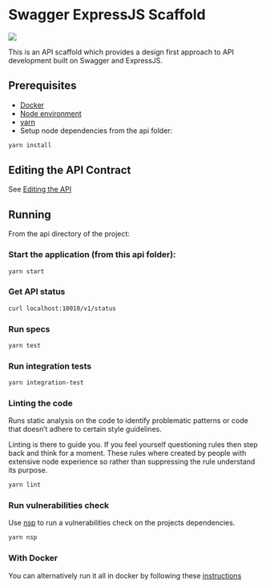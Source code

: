 # Swagger ExpressJS Scaffold

![](https://nodesecurity.io/orgs/niallmccullagh/projects/fa45839d-f7a1-4cab-aeed-c12b17dac2e3/badge)

This is an API scaffold which provides a design first approach to API development built on 
Swagger and ExpressJS.

## Prerequisites

- [Docker](https://www.docker.com/)
- [Node environment](https://github.com/nodenv/nodenv#readme)
- [yarn](https://yarnpkg.com)
- Setup node dependencies from the api folder:
```bash
yarn install
```

## Editing the API Contract
See [Editing the API](docs/editing_the_api.md)

## Running

From the api directory of the project:

### Start the application (from this api folder):
```bash
yarn start
```

### Get API status
```bash
curl localhost:10010/v1/status
```

### Run specs
```bash
yarn test
```

### Run integration tests
```bash
yarn integration-test
```

### Linting the code
Runs static analysis on the code to identify problematic patterns or code that doesn’t adhere to 
certain style guidelines.

Linting is there to guide you. If you feel yourself questioning rules then step back and think for 
a moment. These rules where created by people with extensive node experience so rather than 
suppressing the rule understand its purpose.

```bash
yarn lint
```

### Run vulnerabilities check
Use [nsp](nodesecurity.io) to run a vulnerabilities check on the projects dependencies.

```bash
yarn nsp
```


### With Docker
You can alternatively run it all in docker by following these [instructions](docs/running_in_docker.md)
